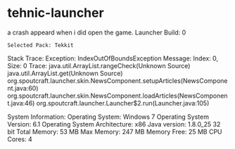 tehnic-launcher
===============

a crash appeard when i did open the game.
Launcher Build: 0
 
    Selected Pack: Tekkit
Stack Trace:
    Exception: IndexOutOfBoundsException
    Message: Index: 0, Size: 0
    Trace:
        java.util.ArrayList.rangeCheck(Unknown Source)
        java.util.ArrayList.get(Unknown Source)
        org.spoutcraft.launcher.skin.NewsComponent.setupArticles(NewsComponent.java:60)
        org.spoutcraft.launcher.skin.NewsComponent.loadArticles(NewsComponent.java:46)
        org.spoutcraft.launcher.Launcher$2.run(Launcher.java:105)
 
System Information:
    Operating System: Windows 7
    Operating System Version: 6.1
    Operating System Architecture: x86
    Java version: 1.8.0_25 32 bit
    Total Memory: 53 MB
    Max Memory: 247 MB
    Memory Free: 25 MB
    CPU Cores: 4
